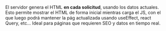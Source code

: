 El servidor genera el HTML **en cada solicitud**, usando los datos actuales. Esto permite mostrar el HTML de forma inicial mientras carga el JS, con el que luego podrá mantener la pág actualizada usando useEffect, react Query, etc...
Ideal para páginas que requieren SEO y datos en tiempo real.